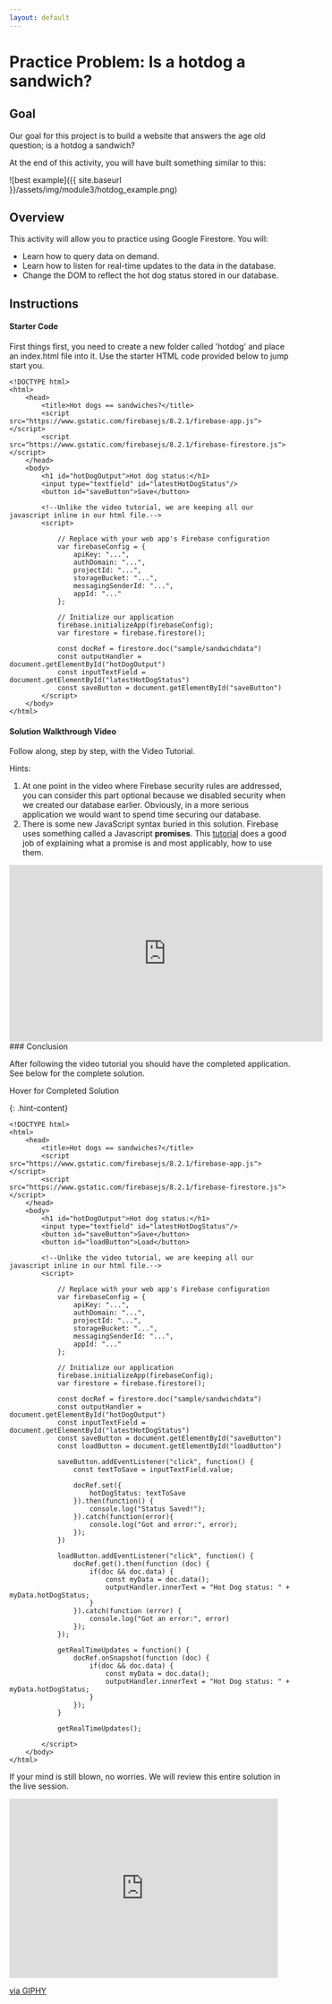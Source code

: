 ```yaml
---
layout: default
---
```



# Practice Problem: Is a hotdog a sandwich?

## Goal

Our goal for this project is to build a website that answers the age old question; is a hotdog a sandwich?

At the end of this activity, you will have built something similar to this:

![best example]({{ site.baseurl }}/assets/img/module3/hotdog_example.png)

## Overview

This activity will allow you to practice using Google Firestore.  You will:
- Learn how to query data on demand.
- Learn how to listen for real-time updates to the data in the database.
- Change the DOM to reflect the hot dog status stored in our database.

## Instructions

#### Starter Code
First things first, you need to create a new folder called 'hotdog' and place an index.html file into it.  Use the starter HTML code provided below to jump start you.

```
<!DOCTYPE html>
<html>
    <head>
        <title>Hot dogs == sandwiches?</title>
        <script src="https://www.gstatic.com/firebasejs/8.2.1/firebase-app.js"></script>
        <script src="https://www.gstatic.com/firebasejs/8.2.1/firebase-firestore.js"></script>
    </head>
    <body>
        <h1 id="hotDogOutput">Hot dog status:</h1>
        <input type="textfield" id="latestHotDogStatus"/>
        <button id="saveButton">Save</button>

        <!--Unlike the video tutorial, we are keeping all our javascript inline in our html file.-->
        <script>

            // Replace with your web app's Firebase configuration
            var firebaseConfig = {
                apiKey: "...",
                authDomain: "...",
                projectId: "...",
                storageBucket: "...",
                messagingSenderId: "...",
                appId: "..."
            };

            // Initialize our application
            firebase.initializeApp(firebaseConfig);
            var firestore = firebase.firestore();

            const docRef = firestore.doc("sample/sandwichdata")
            const outputHandler = document.getElementById("hotDogOutput")
            const inputTextField = document.getElementById("latestHotDogStatus")
            const saveButton = document.getElementById("saveButton")
        </script>
    </body>
</html>
```

#### Solution Walkthrough Video
Follow along, step by step, with the Video Tutorial.  

Hints:
1. At one point in the video where Firebase security rules are addressed, you can consider this part optional because we disabled security when we created our database earlier.  Obviously, in a more serious application we would want to spend time securing our database.
2. There is some new JavaScript syntax buried in this solution.  Firebase uses something called a Javascript __promises__.  This [tutorial](https://medium.com/@kevinyckim33/what-are-promises-in-javascript-f1a5fc5b34bf) does a good job of explaining what a promise is and most applicably, how to use them. 

<iframe width="560" height="315" src="https://www.youtube.com/embed/2Vf1D-rUMwE" frameborder="0" allow="accelerometer; autoplay; clipboard-write; encrypted-media; gyroscope; picture-in-picture" allowfullscreen></iframe>

<br>
### Conclusion

After following the video tutorial you should have the completed application.  See below for the complete solution.

<div class="hint">Hover for Completed Solution</div>

{: .hint-content}

```
<!DOCTYPE html>
<html>
    <head>
        <title>Hot dogs == sandwiches?</title>
        <script src="https://www.gstatic.com/firebasejs/8.2.1/firebase-app.js"></script>
        <script src="https://www.gstatic.com/firebasejs/8.2.1/firebase-firestore.js"></script>
    </head>
    <body>
        <h1 id="hotDogOutput">Hot dog status:</h1>
        <input type="textfield" id="latestHotDogStatus"/>
        <button id="saveButton">Save</button>
        <button id="loadButton">Load</button>

        <!--Unlike the video tutorial, we are keeping all our javascript inline in our html file.-->
        <script>

            // Replace with your web app's Firebase configuration
            var firebaseConfig = {
                apiKey: "...",
                authDomain: "...",
                projectId: "...",
                storageBucket: "...",
                messagingSenderId: "...",
                appId: "..."
            };

            // Initialize our application
            firebase.initializeApp(firebaseConfig);
            var firestore = firebase.firestore();

            const docRef = firestore.doc("sample/sandwichdata")
            const outputHandler = document.getElementById("hotDogOutput")
            const inputTextField = document.getElementById("latestHotDogStatus")
            const saveButton = document.getElementById("saveButton")
            const loadButton = document.getElementById("loadButton")

            saveButton.addEventListener("click", function() {
                const textToSave = inputTextField.value;

                docRef.set({
                    hotDogStatus: textToSave
                }).then(function() {
                    console.log("Status Saved!");
                }).catch(function(error){
                    console.log("Got and error:", error);
                });
            })

            loadButton.addEventListener("click", function() {
                docRef.get().then(function (doc) {
                    if(doc && doc.data) {
                        const myData = doc.data();
                        outputHandler.innerText = "Hot Dog status: " + myData.hotDogStatus;
                    }
                }).catch(function (error) {
                    console.log("Got an error:", error)
                });
            });

            getRealTimeUpdates = function() {
                docRef.onSnapshot(function (doc) {
                    if(doc && doc.data) {
                        const myData = doc.data();
                        outputHandler.innerText = "Hot Dog status: " + myData.hotDogStatus;
                    }
                });
            }

            getRealTimeUpdates();
            
        </script>
    </body>
</html>
```

If your mind is still blown, no worries.  We will review this entire solution in the live session.
<iframe src="https://giphy.com/embed/xT0xeJpnrWC4XWblEk" width="480" height="320" frameBorder="0" class="giphy-embed" allowFullScreen></iframe><p><a href="https://giphy.com/gifs/whoa-hd-tim-and-eric-xT0xeJpnrWC4XWblEk">via GIPHY</a></p>